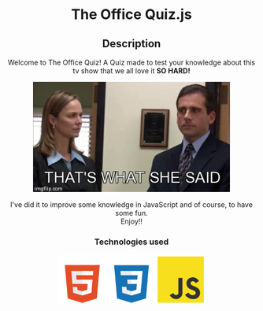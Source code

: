 <h1 align="center">The Office Quiz.js</h1>

<h2 align="center">Description</h2>
<p align="center">
Welcome to The Office Quiz! A Quiz made to test your knowledge about this tv show that we all love it <strong>SO HARD!</strong>
</p>
<div align="center">
<img src="images/thats-what-she-said.gif" alt="Alt text" style="width: 400px; height: auto;">
</div>
<p align="center">
I've did it to improve some knowledge in JavaScript and of course, to have some fun.<br>
Enjoy!!
</p>

<h3 align="center">Technologies used</h3>

<div align="center">
    <img src="images/html5-icon-2.png" alt="Alt text" style="width: 100px; height: auto;"><img src="images/css3-icon-2.png" alt="Alt text" style="width: 100px; height: auto;"><img src="images/JS-icon.png" alt="Alt text" style="width: 100px; height: auto;">
</div>